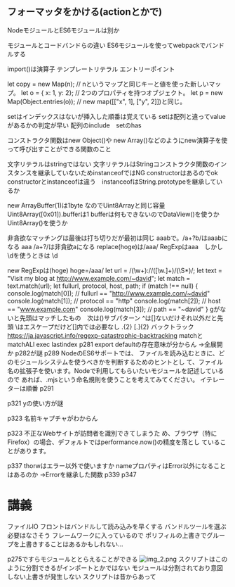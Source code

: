 ﻿## フォーマッタをかける(actionとかで)

NodeモジュールとES6モジュールは別か

モジュールとコードバンドらの違い
ES6モジュールを使ってwebpackでバンドルする

import()は演算子
テンプレートリテラル
エントリーポイント

let copy = new Map(n); // nというマップと同じキーと値を使った新しいマップ。
let o = { x: 1, y: 2}; // 2つのプロパティを持つオブジェクト。
let p = new Map(Object.entries(o)); // new map([["x", 1], ["y", 2]])と同じ。

setはインデックスはないが挿入した順番は覚えている
setは配列と違ってvalueがあるかの判定が早い 配列のinclude　setのhas

コンストラクタ関数はnew Object()や new Array()などのようにnew演算子を使って呼び出すことができる関数のこと

文字リテラルはstringではない
文字リテラルはStringコンストラクタ関数のインスタンスを継承していないためinstanceofではNG
constructorはあるのでok
constructorとinstanceofは違う　instanceofはString.prototypeを継承しているか

new ArrayBuffer(1)は1byte なのでUint8Arrayと同じ容量
Uint8Array([0x01]).bufferは1
bufferは何もできないのでDataView()を使うかUint8Array()を使うか

非貪欲なマッチングは最後は打ち切りだが最初は同じ
aaabで。/a+?b/はaaabになる
aaa /a+?/は非貪欲aになる
replace(hoge)は/aaa/
RegExpはaaa　しかし\dを使うときは \\d

new RegExpは(hoge) hoge=/aaa/
let url = /(\w+):\/\/([\w.]+)\/(\S*)/;
let text = "Visit my blog at http://www.example.com/~david";
let match = text.match(url);
let fullurl, protocol, host, path;
if (match !== null) {
console.log(match[0]); // fullurl == "http://www.example.com/~david"
console.log(match[1]); // protocol == "http"
console.log(match[2]); // host == "www.example.com"
console.log(match[3]); // path == "~david"
}
gがないと先頭はマッチしたもの　次は()サブパターン
^は[]ないだけそれ以外だと先頭
\はエスケープだけど[]内では必要なし
\.{2} [.]{2}
バックトラック
https://ja.javascript.info/regexp-catastrophic-backtracking
matchとmatchALl
exec lastindex
p281
export defaultの存在意味が分からん
→全展開か
p282が謎
p289
NodeのES6サポートでは、
ファイルを読み込むときに、どのモジュールシステムを使うべきかを判断するためのヒントとし
て、ファイル名の拡張子を使います。Nodeで利用してもらいたいモジュールを記述しているので
あれば、.mjsという命名規則を使うことを考えてみてください。
イテレーターは順番
p291

p321 yの使い方が謎

p323
名前キャプチャがわからん

p323
不正なWebサイトが訪問者を識別できてしまうた
め、ブラウザ（特にFirefox）の場合、デフォルトではperformance.now()の精度を落とし
ていることがあります。

p337 thorwはエラー以外で使いますか
nameプロパティはError以外になることはあるのか
→Errorを継承した関数
p339
p347

# 講義

ファイルIO フロントはバンドルして読み込みを早くする
バンドルツールを選ぶ必要はなさそう フレームワークに入っているので
ポリフィルの上書きでグループを上書きすることはあるかもしれない...

p275ですらモジュールととらえることができる
![img_2.png](img_2.png)
スクリプトはこのように分割できるがインポートとかではない
モジュールは分割されており意図しない上書きが発生しない
スクリプトは昔からあって<script type="module">をつけないとmodule使えない
nodeはnodeのモジュールとES6モジュールを持っている
npmの仕様で yarnと互換性がある yarn でもpackage.jsonを参照する。
会議2:27:45見返す
バンドラでブラウザ向けに JS をまとめると……バンドラが require("foo") を require を使わない形に変換する。その際に
package.json の main をバンドラが参照する。
モジュールはファイルの分け方 バンドらはブラウザなどに使えるようにまとめるやつ的な

## 11章

setに文字列を入れると分解されてしまうのでSet(["zzz"])とできる

「セットのメンバーかどうかの判定は===演算子と同じように、厳密な比較で行われます。」とあります。
オブジェクトや配列を扱う場合には削除したつもりが削除できていなかった等の実装ミスに繋がるため、プリミティブ型のみを扱うようにした方が良いと感じました。
実際にはオブジェクト型を扱うケースはありますか？
文字列を入れたらどうだろう
[13:16] Horiuchi Takeshi (堀内 岳志)
JSだとJavaでいうequalsで比較対象にする文字列をキーにしてMapなりオブジェクトに格納することが多いんじゃないかと思います
like 1
https://teams.microsoft.com/l/message/19:meeting_ZjBmZmQ0NGItOTMyMS00ZjQ2LWIxM2QtZTU2OTU2YzA3YzZh@thread.v2/1715920408817?context=%7B%22contextType%22%3A%22chat%22%7D
否定を使った方がいい?
先読み あと読み否定 4種
firefoxはperformance.now()の精度を落としている。
一番プライバシーを守ろうとしてる フィンガープリンティングを一番防いでいる。
chormeは使ってほしいから便利になるように firfoxはセキュリティーによさせて safariはほどほどにやる気なし
https://developer.mozilla.org/ja/docs/Glossary/Fingerprinting
javascriptはjavaと違って独自でエラーを作らない
javaは検査例外があるがjavascriptはないので値を返す
date.setDate(0)で前月の最終日になるよって
date.setDate(1)で先月の先頭

11.11の説明がわからな

処理の時間を図るのは難しい 計算量オーダーベース

addQueryがnullの可能性があるなら
for (const [key, value] of addQuery) {
より addQuery?.forEach((value, key) => {の方がいい

中で時間をDate.now()行い　時間が想定されるものより小さい場合はOKとする。